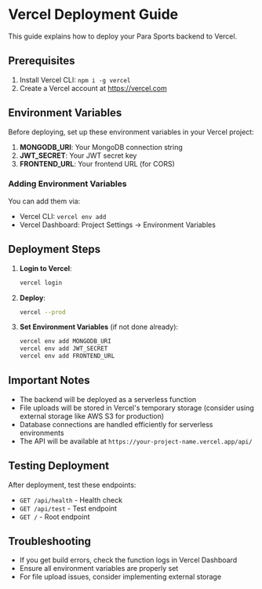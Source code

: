 # Vercel Deployment Guide

This guide explains how to deploy your Para Sports backend to Vercel.

## Prerequisites

1. Install Vercel CLI: `npm i -g vercel`
2. Create a Vercel account at https://vercel.com

## Environment Variables

Before deploying, set up these environment variables in your Vercel project:

1. **MONGODB_URI**: Your MongoDB connection string
2. **JWT_SECRET**: Your JWT secret key
3. **FRONTEND_URL**: Your frontend URL (for CORS)

### Adding Environment Variables

You can add them via:
- Vercel CLI: `vercel env add`
- Vercel Dashboard: Project Settings → Environment Variables

## Deployment Steps

1. **Login to Vercel**:
   ```bash
   vercel login
   ```

2. **Deploy**:
   ```bash
   vercel --prod
   ```

3. **Set Environment Variables** (if not done already):
   ```bash
   vercel env add MONGODB_URI
   vercel env add JWT_SECRET
   vercel env add FRONTEND_URL
   ```

## Important Notes

- The backend will be deployed as a serverless function
- File uploads will be stored in Vercel's temporary storage (consider using external storage like AWS S3 for production)
- Database connections are handled efficiently for serverless environments
- The API will be available at `https://your-project-name.vercel.app/api/`

## Testing Deployment

After deployment, test these endpoints:
- `GET /api/health` - Health check
- `GET /api/test` - Test endpoint
- `GET /` - Root endpoint

## Troubleshooting

- If you get build errors, check the function logs in Vercel Dashboard
- Ensure all environment variables are properly set
- For file upload issues, consider implementing external storage
